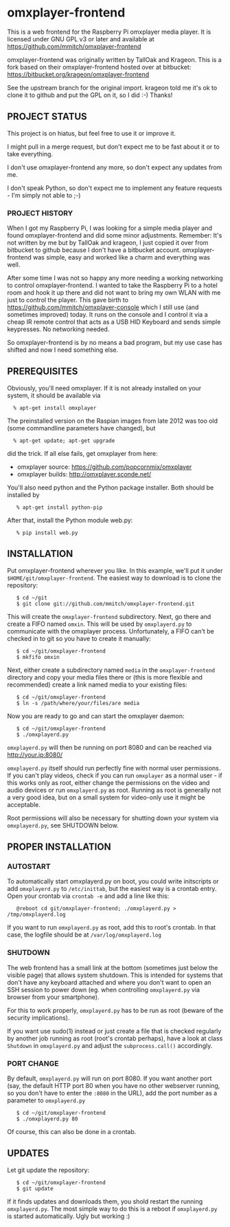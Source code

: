 omxplayer-frontend
==================

This is a web frontend for the Raspberry Pi omxplayer media player.
It is licensed under GNU GPL v3 or later and available at 
https://github.com/mmitch/omxplayer-frontend

omxplayer-frontend was originally written by TallOak and Krageon.
This is a fork based on their omxplayer-frontend hosted over at
bitbucket: https://bitbucket.org/krageon/omxplayer-frontend

See the upstream branch for the original import.  krageon told me
it's ok to clone it to github and put the GPL on it, so I did :-)
Thanks!


PROJECT STATUS
--------------

This project is on hiatus, but feel free to use it or improve it.

I might pull in a merge request, but don't expect me to be fast about
it or to take everything.

I don't use omxplayer-frontend any more, so don't expect any updates
from me.

I don't speak Python, so don't expect me to implement any feature
requests - I'm simply not able to ;-)


### PROJECT HISTORY ###

When I got my Raspberry Pi, I was looking for a simple media player
and found omxplayer-frontend and did some minor adjustments.
Remember: It's not written by me but by TallOak and krageon, I just
copied it over from bitbucket to github because I don't have a
bitbucket account.  omxplayer-frontend was simple, easy and worked
like a charm and everything was well.

After some time I was not so happy any more needing a working
networking to control omxplayer-frontend.  I wanted to take the
Raspberry Pi to a hotel room and hook it up there and did not want to
bring my own WLAN with me just to control the player.  This gave birth
to https://github.com/mmitch/omxplayer-console which I still use (and
sometimes improved) today.  It runs on the console and I control it via
a cheap IR remote control that acts as a USB HID Keyboard and sends
simple keypresses.  No networking needed.

So omxplayer-frontend is by no means a bad program, but my use case
has shifted and now I need something else.


PREREQUISITES
-------------

Obviously, you'll need omxplayer.  If it is not already installed on
your system, it should be available via
```
  % apt-get install omxplayer
```

The preinstalled version on the Raspian images from late 2012 was too
old (some commandline parameters have changed), but
```
  % apt-get update; apt-get upgrade
```

did the trick.  If all else fails, get omxplayer from here:
* omxplayer source:   https://github.com/popcornmix/omxplayer
* omxplayer builds:   http://omxplayer.sconde.net/


You'll also need python and the Python package installer.  Both should
be installed by 
```
   % apt-get install python-pip
```

After that, install the Python module web.py:
```
   % pip install web.py
```


INSTALLATION
------------

Put omxplayer-frontend wherever you like.  In this example, we'll put
it under `$HOME/git/omxplayer-frontend`.  The easiest way to download
is to clone the repository:
```
   $ cd ~/git
   $ git clone git://github.com/mmitch/omxplayer-frontend.git
```
This will create the `omxplayer-frontend` subdirectory.  Next, go there
and create a FIFO named `omxin`.  This will be used by `omxplayerd.py`
to communicate with the omxplayer process.  Unfortunately, a FIFO
can't be checked in to git so you have to create it manually:
```
   $ cd ~/git/omxplayer-frontend
   $ mkfifo omxin
```
Next, either create a subdirectory named `media` in the
`omxplayer-frontend` directory and copy your media files there or
(this is more flexible and recommended) create a link named media to
your existing files:
```
   $ cd ~/git/omxplayer-frontend
   $ ln -s /path/where/your/files/are media
```
Now you are ready to go and can start the omxplayer daemon:
```
   $ cd ~/git/omxplayer-frontend
   $ ./omxplayerd.py
```
`omxplayerd.py` will then be running on port 8080 and can be reached via
http://your.ip:8080/

`omxplayerd.py` itself should run perfectly fine with normal user
permissions.  If you can't play videos, check if you can run `omxplayer`
as a normal user - if this works only as root, either change the
permissions on the video and audio devices or run `omxplayerd.py` as
root.  Running as root is generally not a very good idea, but on a
small system for video-only use it might be acceptable.

Root permissions will also be necessary for shutting down your system
via `omxplayerd.py`, see SHUTDOWN below.


PROPER INSTALLATION
-------------------

### AUTOSTART ###

To automatically start omxplayerd.py on boot, you could write
initscripts or add `omxplayerd.py` to `/etc/inittab`, but the easiest way
is a crontab entry.  Open your crontab via `crontab -e` and add a line
like this:
```
   @reboot cd git/omxplayer-frontend; ./omxplayerd.py > /tmp/omxplayerd.log
```
If you want to run `omxplayerd.py` as root, add this to root's crontab.
In that case, the logfile should be at `/var/log/omxplayerd.log`


### SHUTDOWN ###

The web frontend has a small link at the bottom (sometimes just below
the visible page) that allows system shutdown.  This is intended for
systems that don't have any keyboard attached and where you don't want
to open an SSH session to power down (eg. when controlling
`omxplayerd.py` via browser from your smartphone).

For this to work properly, `omxplayerd.py` has to be run as root
(beware of the security implications).

If you want use sudo(1) instead or just create a file that is checked
regularly by another job running as root (root's crontab perhaps),
have a look at class `Shutdown` in `omxplayerd.py` and adjust the
`subprocess.call()` accordingly.


### PORT CHANGE ###

By default, `omxplayerd.py` will run on port 8080. If you want another
port (say, the default HTTP port 80 when you have no other webserver
running, so you don't have to enter the `:8080` in the URL), add the
port number as a parameter to `omxplayerd.py`
```
   $ cd ~/git/omxplayer-frontend
   $ ./omxplayerd.py 80
```
Of course, this can also be done in a crontab.


UPDATES
-------

Let git update the repository:
```
   $ cd ~/git/omxplayer-frontend
   $ git update
```
If it finds updates and downloads them, you shold restart the running
`omxplayerd.py`.  The most simple way to do this is a reboot if
`omxplayerd.py` is started automatically.  Ugly but working :)


